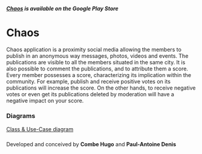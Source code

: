 ##### **[Chaos](Link) is available on the Google Play Store**

# Chaos
Chaos application is a proximity social media allowing the members to publish in an anonymous way messages, photos, videos and events. The publications are visible to all the members situated in the same city. It is also possible to comment the publications, and to attribute them a score.
Every member possesses a score, characterizing its implication within the community. For example, publish and receive positive votes on its publications will increase the score. On the other hands, to receive negative votes or even get its publications deleted by moderation will have a negative impact on your score.

### Diagrams
[Class & Use-Case diagram](Documents/diagrams.mdj)

#####
Developed and conceived by __Combe Hugo__ and __Paul-Antoine Denis__

